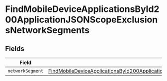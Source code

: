 # FindMobileDeviceApplicationsById200ApplicationJSONScopeExclusionsNetworkSegments


## Fields

| Field                                                                                                                                                                                                                       | Type                                                                                                                                                                                                                        | Required                                                                                                                                                                                                                    | Description                                                                                                                                                                                                                 |
| --------------------------------------------------------------------------------------------------------------------------------------------------------------------------------------------------------------------------- | --------------------------------------------------------------------------------------------------------------------------------------------------------------------------------------------------------------------------- | --------------------------------------------------------------------------------------------------------------------------------------------------------------------------------------------------------------------------- | --------------------------------------------------------------------------------------------------------------------------------------------------------------------------------------------------------------------------- |
| `networkSegment`                                                                                                                                                                                                            | [FindMobileDeviceApplicationsById200ApplicationJSONScopeExclusionsNetworkSegmentsNetworkSegment](../../models/operations/findmobiledeviceapplicationsbyid200applicationjsonscopeexclusionsnetworksegmentsnetworksegment.md) | :heavy_minus_sign:                                                                                                                                                                                                          | N/A                                                                                                                                                                                                                         |